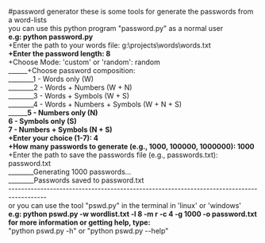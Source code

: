 #password generator
these is some tools for generate the passwords from a word-lists
<br>you can use this python program "password.py" as a normal user
<br>______e.g: python password.py
<br>______+Enter the path to your words file: g:\projects\words\words.txt
<br>______+Enter the password length: 8
<br>______+Choose Mode: 'custom' or 'random': random
<br>______+Choose password composition: 
<br>________1 - Words only (W)
<br>________2 - Words + Numbers (W + N)
<br>________3 - Words + Symbols (W + S)
<br>________4 - Words + Numbers + Symbols (W + N + S)
<br>________5 - Numbers only (N)
<br>________6 - Symbols only (S)
<br>________7 - Numbers + Symbols (N + S)
<br>______+Enter your choice (1-7): 4
<br>______+How many passwords to generate (e.g., 1000, 100000, 1000000): 1000
<br>______+Enter the path to save the passwords file (e.g., passwords.txt): password.txt
<br>________Generating 1000 passwords...
<br>________Passwords saved to password.txt
<br>------------------------------------------------------------------------------------------
<br>or you can use the tool "pswd.py" in the terminal in 'linux' or 'windows'
<br>______e.g: python pswd.py -w wordlist.txt -l 8 -m r -c 4 -g 1000 -o password.txt
<br>for more information or getting help, type:
<br>______"python pswd.py -h" or "python pswd.py --help"
